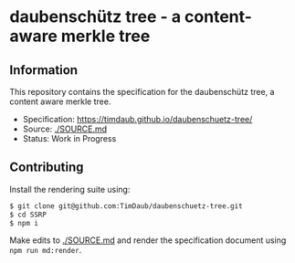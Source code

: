 # daubenschütz tree - a content-aware merkle tree

## Information

This repository contains the specification for the daubenschütz tree, a content
aware merkle tree.

- Specification: https://timdaub.github.io/daubenschuetz-tree/
- Source: [./SOURCE.md](./SOURCE.md)
- Status: Work in Progress

## Contributing
Install the rendering suite using:

```bash
$ git clone git@github.com:TimDaub/daubenschuetz-tree.git
$ cd SSRP
$ npm i
```

Make edits to [./SOURCE.md](./SOURCE.md) and render the specification document
using `npm run md:render`.
